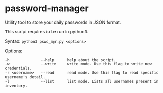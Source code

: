 # password-manager

Utility tool to store your daily passwords in JSON format.

This script requires to be run in python3.

Syntax: `python3 pswd_mgr.py <options>`

Options: 

```
-h              --help      help about the script.
-w              --write     write mode. Use this flag to write new credentials.
-r <username>   --read      read mode. Use this flag to read specific username's detail. 
-l              --list      list mode. Lists all usernames present in inventory. 
```
